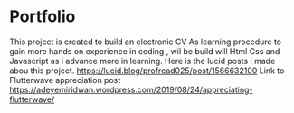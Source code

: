 # Portfolio
This project is created to build an electronic CV 
As learning procedure to gain more hands on experience in coding , wil be build will Html Css and Javascript as i advance more in learning.
Here is the lucid posts i made abou this project. https://lucid.blog/profread025/post/1566632100
Link to Flutterwave appreciation post https://adeyemiridwan.wordpress.com/2019/08/24/appreciating-flutterwave/
